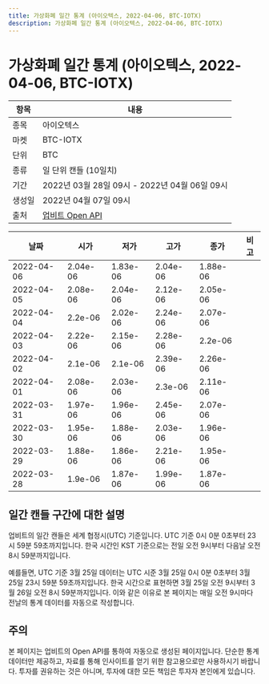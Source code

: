 ```yaml
---
title: 가상화폐 일간 통계 (아이오텍스, 2022-04-06, BTC-IOTX)
description: 가상화폐 일간 통계 (아이오텍스, 2022-04-06, BTC-IOTX)
---
```



가상화폐 일간 통계 (아이오텍스, 2022-04-06, BTC-IOTX)
===

|항목|내용|
|--|--|
|종목|아이오텍스|
|마켓|BTC-IOTX|
|단위|BTC|
|종류|일 단위 캔들 (10일치)|
|기간|2022년 03월 28일 09시 - 2022년 04월 06일 09시|
|생성일|2022년 04월 07일 09시|
|출처|[업비트 Open API](https://docs.upbit.com)|


|날짜|시가|저가|고가|종가|비고|
|--|--|--|--|--|--|
|2022-04-06|2.04e-06|1.83e-06|2.04e-06|1.88e-06|    |
|2022-04-05|2.08e-06|2.04e-06|2.12e-06|2.05e-06|    |
|2022-04-04|2.2e-06|2.02e-06|2.24e-06|2.07e-06|    |
|2022-04-03|2.22e-06|2.15e-06|2.28e-06|2.2e-06|    |
|2022-04-02|2.1e-06|2.1e-06|2.39e-06|2.26e-06|    |
|2022-04-01|2.08e-06|2.03e-06|2.3e-06|2.11e-06|    |
|2022-03-31|1.97e-06|1.96e-06|2.45e-06|2.07e-06|    |
|2022-03-30|1.95e-06|1.88e-06|2.03e-06|1.96e-06|    |
|2022-03-29|1.88e-06|1.86e-06|2.21e-06|1.95e-06|    |
|2022-03-28|1.9e-06|1.87e-06|1.99e-06|1.87e-06|    |


일간 캔들 구간에 대한 설명
---


업비트의 일간 캔들은 세계 협정시(UTC) 기준입니다. 
UTC 기준 0시 0분 0초부터 23시 59분 59초까지입니다. 
한국 시간인 KST 기준으로는 전일 오전 9시부터 다음날 오전 8시 59분까지입니다. 


예를들면, UTC 기준 3월 25일 데이터는 UTC 시준 3월 25일 0시 0분 0초부터 3월 25일 23시 59분 59초까지입니다. 
한국 시간으로 표현하면 3월 25일 오전 9시부터 3월 26일 오전 8시 59분까지입니다. 
이와 같은 이유로 본 페이지는 매일 오전 9시마다 전날의 통계 데이터를 자동으로 작성합니다. 


주의
---


본 페이지는 업비트의 Open API를 통하여 자동으로 생성된 페이지입니다. 
단순한 통계 데이터만 제공하고, 자료를 통해 인사이트를 얻기 위한 참고용으로만 사용하시기 바랍니다. 
투자를 권유하는 것은 아니며, 투자에 대한 모든 책임은 투자자 본인에게 있습니다. 
